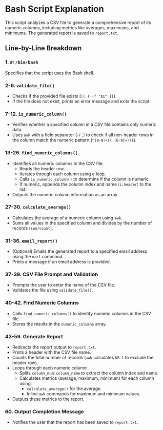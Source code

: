 # Bash Script Explanation

This script analyzes a CSV file to generate a comprehensive report of its numeric columns, including metrics like averages, maximums, and minimums. The generated report is saved to `report.txt`.

## Line-by-Line Breakdown

### 1. `#!/bin/bash`
   Specifies that the script uses the Bash shell.

### 2-6. `validate_file()`  
   - Checks if the provided file exists (`[[ ! -f "$1" ]]`).
   - If the file does not exist, prints an error message and exits the script.

### 7-12. `is_numeric_column()`  
   - Verifies whether a specified column in a CSV file contains only numeric data.
   - Uses `awk` with a field separator (`-F,`) to check if all non-header rows in the column match the numeric pattern (`^[0-9]+(\.[0-9]+)?$`).

### 13-26. `find_numeric_columns()`  
   - Identifies all numeric columns in the CSV file:
     - Reads the header row.
     - Iterates through each column using a loop.
     - Calls `is_numeric_column()` to determine if the column is numeric.
     - If numeric, appends the column index and name (`i:header`) to the list.
   - Outputs the numeric column information as an array.

### 27-30. `calculate_average()`  
   - Calculates the average of a numeric column using `awk`.
   - Sums all values in the specified column and divides by the number of records (`sum/count`).

### 31-36. `email_report()`  
   - (Optional) Emails the generated report to a specified email address using the `mail` command.
   - Prints a message if an email address is provided.

### 37-39. CSV File Prompt and Validation  
   - Prompts the user to enter the name of the CSV file.
   - Validates the file using `validate_file()`.

### 40-42. Find Numeric Columns  
   - Calls `find_numeric_columns()` to identify numeric columns in the CSV file.
   - Stores the results in the `numeric_columns` array.

### 43-59. Generate Report  
   - Redirects the report output to `report.txt`.
   - Prints a header with the CSV file name.
   - Counts the total number of records (`awk` calculates `NR-1` to exclude the header row).
   - Loops through each numeric column:
     - Splits `column_num:column_name` to extract the column index and name.
     - Calculates metrics (average, maximum, minimum) for each column using:
       - `calculate_average()` for the average.
       - Inline `awk` commands for maximum and minimum values.
   - Outputs these metrics to the report.

### 60. Output Completion Message  
   - Notifies the user that the report has been saved to `report.txt`.
